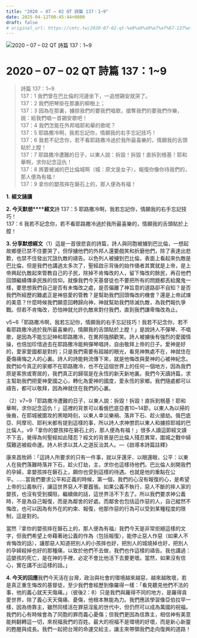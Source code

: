 ```yaml
---
title: "2020 – 07 – 02 QT 詩篇 137：1~9"
date: 2025-04-12T00:45:44+0800
draft: false
# original_url: https://cmtc.tw/2020-07-02-qt-%e8%a9%a9%e7%af%87-137%ef%bc%9a19
---
```


![2020 – 07 – 02 QT 詩篇 137：1~9](/images/qt.jpg   "2020 – 07 – 02 QT 詩篇 137：1~9")

# 2020 – 07 – 02 QT 詩篇 137：1~9

> 詩篇 137：1~9  
> 137：1 我們曾在巴比倫的河邊坐下，一追想錫安就哭了。  
> 137：2 我們把琴掛在那裏的柳樹上；  
> 137：3 因為在那裏，擄掠我們的要我們唱歌，搶奪我們的要我們作樂，說：給我們唱一首錫安歌吧！  
> 137：4 我們怎能在外邦唱耶和華的歌呢？  
> 137：5 耶路撒冷啊，我若忘記你，情願我的右手忘記技巧！  
> 137：6 我若不記念你，若不看耶路撒冷過於我所最喜樂的，情願我的舌頭貼於上膛！  
> 137：7 耶路撒冷遭難的日子，以東人說：拆毀！拆毀！直拆到根基！耶和華啊，求你記念這仇！  
> 137：8 將要被滅的巴比倫城啊（城：原文是女子），報復你像你待我們的，那人便為有福！  
> 137：9 拿你的嬰孩摔在磐石上的，那人便為有福！

**1.** **經文誦讀**

**2. 今天默想****經文**詩 137：5 耶路撒冷啊，我若忘記你，情願我的右手忘記技巧！  
137：6 我若不記念你，若不看耶路撒冷過於我所最喜樂的，情願我的舌頭貼於上膛！

**3. 分享默想經文**（1）這是一首很悲哀的詩篇，詩人與同胞被擄到巴比倫，一想起故鄉便已禁不住要哭了，但俘擄他們的外邦人還要戲笑和折磨他們，除了表達出悲歎，也禁不住發出咒詛仇敵的禱告。以色列人被擄到巴比倫，表面上看起來仇敵是巴比倫，但是我們也講過太多次了，聖經啟示背後的始作俑者其實就是上帝，是上帝興起仇敵起來管教自己的子民，除掉不肯悔改的人，留下悔改的餘民，再召他們回頭繼續傳承民族的信仰。就像我們今天基督徒也不要把所有的問題都丟給魔鬼一樣，要思想我們自己是否有未悔改之處，是否偏離了神旨意的道路卻不自知？是否我們所經歷的難處正是神慈愛的管教？是幫助我們回頭悔改的機會？還是上帝試煉的美意？什麼時候我們願意回轉歸向神，神就幫助我們除滅仇敵，為我們報仇爭戰。但若不肯悔改，恐怕神就允許仇敵來對付我們，直到我們謙卑悔改為止。

v5~6「耶路撒冷啊，我若忘記你，情願我的右手忘記技巧！我若不記念你，若不看耶路撒冷過於我所最喜樂的，情願我的舌頭貼於上膛！」是說詩人不彈琴、不唱歌，是因為不能忘記神和耶路撒冷，在異邦強顏歡笑。詩人被擄後有強烈的愛國情操，也倍加珍惜過去在耶路撒冷能夠彈琴唱詩，自由敬拜上帝的日子。愛神是好的，愛家愛國都是對的；只是我們需要有超越的眼光，看見神無處不在，神就住在憂傷痛悔之人的心裏。詩人的詩能夠流傳下來，就是他悔改與愛神的心被神紀念。我們如今真正的家鄉不在耶路撒冷，也不在這個世界上的任何一個地方，因為我們原是客旅或寄居的，我們真正的歸宿是在永恆的新天新地裏。我們今天讀詩篇，求主幫助我們把愛神愛國之心，轉化為愛神的國度，愛永恆的家鄉。我們隨處都可以禱告，都可以敬拜，因為神就住在我們的心裏。

（2）v7~9「耶路撒冷遭難的日子，以東人說：拆毀！拆毀！直拆到根基！耶和華啊，求你記念這仇！」這裡的背景可以看俄巴底亞書10~14節，以東人為以掃的後裔，在耶城被圍攻的黑暗時刻，以東人幸災樂禍、落井下石、趁火搶劫。俄巴底亞、阿摩司、耶利米都有提到這樣的事，所以詩人求神懲罰以東人和擄掠耶城的巴比倫人。v9「拿你的嬰孩摔在磐石上的，那人便為有福！」很多人讀這節經文讀不下去，覺得為何聖經如此殘忍？經文的背景是巴比倫人殘忍異常，圍城之戰中婦孺難逃被殺命運。詩人祈求以其人之道反治其人。—《啟導本詩篇註釋》

康來昌牧師：「這詩人所要求的只有一件事，就以牙還牙、以眼還眼，公平：以東人在我們落難時落井下石，趁火打劫，主，求你也這樣待他們。巴比倫人剖開我們的孕婦，拿嬰孩摔在磐石上，願你也受到這樣的待遇。也就是他的重點在公平。……當我們要求公平和正義的時候，第一個，我們的心沒有報復的心，是希望上帝的公義執行，讓這世界惡人不要囂張。如果公義不執行，惡人不斷的摔人家的嬰孩，也沒有受到攔阻，繼續做的話，這世界活不下去了。所以我們要求神公義時，不是為自己報復，而是為鄰舍的好處。而鄰舍也包括這作惡的人，自己縱然不悔改，也可以因為有外在的約束、報復，他那作惡的行為可以受到某種程度的限制，這是對的。

當然『拿你的嬰孩摔在磐石上的，那人便為有福』我們今天是非常拒絕這樣的文字，但我們希望上帝藉著祂公義的作為（包括報復），能停止惡人作惡（如果人不肯悔改的話），讓那惡人知道把別人的小孩摔也好，把別人的城燒掉也好，把別人的孕婦殺掉也好的那種痛，以致於他們不去做，我們也作這樣的禱告。我也講過：這嬰孩的死亡，是在神的手裡，必定不會比他活下去要更壞。當然，如果沒有信心，實在講不出這樣的話。」

**4. 今天的回應**我們今天活在台灣，政治與社會的環境越來越惡，越來越敗壞，若是真正重生悔改的基督徒，至少我們會經歷到像羅得一樣：「看見聽見他們不法的事，他的義心就天天傷痛。」（彼後2：8）只是我們與羅得不同的地方，是羅得貪愛世界，除了義心天天傷痛、憂傷，他根本無能為力。我們應該學習像亞伯拉罕一樣，因為倚靠主，雖然同樣活在罪惡淫亂的世代中，但仍然可以成為萬國的祝福。我們的心有時候會為了同胞的罪而義心憂傷；但我們更因為信靠主，相信神有美意能夠翻轉這一切，來祝福我們的百姓。最大的祝福不是環境的好壞，而是新心新靈的甦醒與成長。我們一起把台灣的命運交給主，讓主來帶領我們走向復興的道路！
